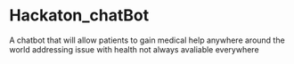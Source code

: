 # Hackaton_chatBot
A chatbot that will allow patients to gain medical help anywhere around the world addressing issue with health not always avaliable  everywhere 
